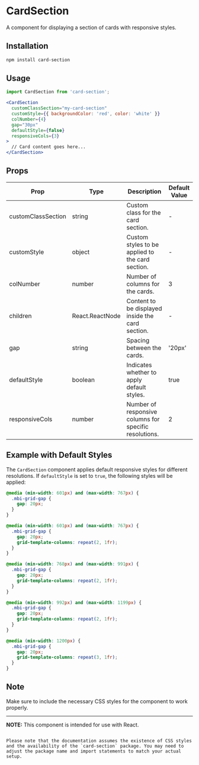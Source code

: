 # CardSection

A component for displaying a section of cards with responsive styles.

## Installation

```bash
npm install card-section
```

## Usage

```jsx
import CardSection from 'card-section';

<CardSection
  customClassSection="my-card-section"
  customStyle={{ backgroundColor: 'red', color: 'white' }}
  colNumber={4}
  gap="30px"
  defaultStyle={false}
  responsiveCols={3}
>
  // Card content goes here...
</CardSection>
```

## Props

| Prop                 | Type                     | Description                                                                           | Default Value  |
| -------------------- | ------------------------ | ------------------------------------------------------------------------------------- | -------------- |
| customClassSection   | string                   | Custom class for the card section.                                                     | -              |
| customStyle          | object                   | Custom styles to be applied to the card section.                                       | -              |
| colNumber            | number                   | Number of columns for the cards.                                                       | 3              |
| children             | React.ReactNode          | Content to be displayed inside the card section.                                       | -              |
| gap                  | string                   | Spacing between the cards.                                                             | '20px'         |
| defaultStyle         | boolean                  | Indicates whether to apply default styles.                                             | true           |
| responsiveCols       | number                   | Number of responsive columns for specific resolutions.                                 | 2              |

## Example with Default Styles

The `CardSection` component applies default responsive styles for different resolutions. If `defaultStyle` is set to `true`, the following styles will be applied:

```css
@media (min-width: 601px) and (max-width: 767px) {
  .mbi-grid-gap {
    gap: 20px;
  }
}

@media (min-width: 601px) and (max-width: 767px) {
  .mbi-grid-gap {
    gap: 20px;
    grid-template-columns: repeat(2, 1fr);
  }
}

@media (min-width: 768px) and (max-width: 991px) {
  .mbi-grid-gap {
    gap: 20px;
    grid-template-columns: repeat(2, 1fr);
  }
}

@media (min-width: 992px) and (max-width: 1199px) {
  .mbi-grid-gap {
    gap: 20px;
    grid-template-columns: repeat(2, 1fr);
  }
}

@media (min-width: 1200px) {
  .mbi-grid-gap {
    gap: 20px;
    grid-template-columns: repeat(3, 1fr);
  }
}
```

## Note

Make sure to include the necessary CSS styles for the component to work properly.

---

**NOTE:** This component is intended for use with React.
```

Please note that the documentation assumes the existence of CSS styles and the availability of the `card-section` package. You may need to adjust the package name and import statements to match your actual setup.
